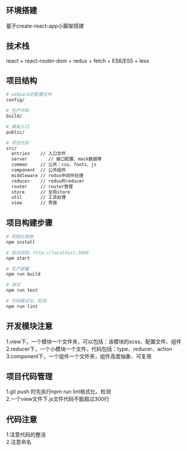 ## 环境搭建

基于create-react-app小脚架搭建

## 技术栈

react + react-router-dom + redux + fetch + ES6/ES5 + less

## 项目结构
```bash
# webpack的配置文件
config/

# 生产代码
build/

# 模板入口
public/

# 项目代码
src/
  entries    // 入口文件
  server        // 接口配置、mock数据等
  common     // 公共：css、fonts、js
  component  // 公共组件
  middleware // redux中间件处理
  reducer    // redux的reducer
  router     // router管理
  store      // 全局store
  util       // 工具处理
  view       // 界面
```
## 项目构建步骤
```bash
# 初始化依赖
npm install

# 启动项目，http://localhost:3000
npm start

# 生产部署
npm run build

# 测试
npm run test

# 代码格式化、检测
npm run lint
```

## 开发模块注意
1.view下，一个模块一个文件夹，可以包括：该模块的scss、配置文件、组件  
2.reducer下，一个小模块一个文件，代码包括：type、reducer、action  
3.component下，一个组件一个文件夹，组件高度抽象、可复用

## 项目代码管理
1.git push 时先执行npm run lint格式化、检测  
2.一个view文件下.js文件代码不能超过300行  

## 代码注意
1.注意代码的整洁  
2.注意命名  


